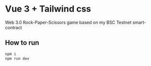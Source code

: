 # Vue 3 + Tailwind css
Web 3.0 Rock-Paper-Scissors game based on my BSC Testnet smart-contract

## How to run

```bash
npm i
npm run dev
```
